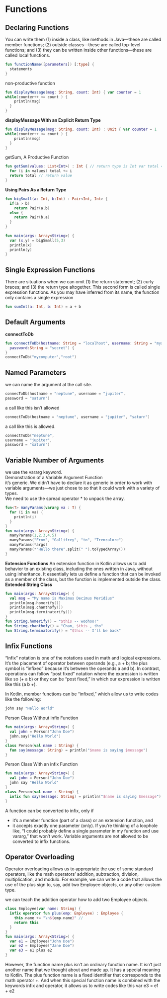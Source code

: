 # Functions

## Declaring Functions

You can write them (1) inside a class, like methods in Java—these are called member functions; (2) outside classes—these are called top-level functions; and (3) they can be written inside other functions—these are called local functions.

```Kotlin
fun functionName([parameters]) [:type] {
  statements
}
```
non-productive function
```kotlin
fun displayMessage(msg: String, count: Int) { var counter = 1
while(counter++ <= count ) {
    println(msg)
  }
}
```

**displayMessage With an Explicit Return Type**
```kotlin
fun displayMessage(msg: String, count: Int) : Unit { var counter = 1
while(counter++ <= count ) {
    println(msg)
  }
}
````

getSum, A Productive Function
```kotlin
fun getSum(values: List<Int>) : Int { // return type is Int var total = 0;
  for (i in values) total += i
  return total // return value
}
```

**Using Pairs As a Return Type**
```kotlin
fun bigSmall(a: Int, b:Int) : Pair<Int, Int> { 
  if(a > b) 
    return Pair(a,b)
  else {
    return Pair(b,a)
  }
}
 
fun main(args: Array<String>) { 
  var (x,y) = bigSmall(5,3)
  println(x)
  println(y) 
}
```
## Single Expression Functions

There are situations when we can omit (1) the return statement; (2) curly braces; and (3) the return type altogether. This second form is called single expression functions. As you may have inferred from its name, the function only contains a single expression

```kotlin
fun sumInt(a: Int, b: Int) = a + b
```
## Default Arguments
**connectToDb**
```kotlin
fun connectToDb(hostname: String = "localhost", username: String = "mysql",
  password:String = "secret") {
}
connectToDb("mycomputer","root")
```

## Named Parameters

we can name the argument at the call site.
```kotlin
connecToDb(hostname = "neptune", username = "jupiter",
password = "saturn")
```
a call like this isn’t allowed
```kotlin
connectToDb(hostname = "neptune", username = "jupiter", "saturn")

```
a call like this is allowed.
```kotlin
connectToDb("neptune",
username = "jupiter",
password = "saturn")
```
## Variable Number of Arguments
we use the vararg keyword.\
Demonstration of a Variable Argument Function<br>
it’s generic. We didn’t have to declare it as generic in order to work with variable arguments—we just chose to so that it could work with a variety of types.<br>
We need to use the spread operator * to unpack the array.

```kotlin
fun<T> manyParams(vararg va : T) {
  for (i in va) { 
    println(i) 
  }
}
fun main(args: Array<String>) {
  manyParams(1,2,3,4,5)
  manyParams("From", "Gallifrey", "to", "Trenzalore")
  manyParams(*args)
  manyParams(*"Hello there".split(" ").toTypedArray())
}
```
**Extension Functions**
 An extension function in Kotlin allows us
to add behavior to an existing class, including the ones written in Java, without using inheritance. It essentially lets us define a function that can be invoked as a member of the class, but the function is implemented outside the class. 
**Extended String Class**
```kotlin
fun main(args: Array<String>) {
  val msg = "My name is Maximus Decimus Meridius"
  println(msg.homerify()) 
  println(msg.chanthofy()) 
  println(msg.terminatorify())
}
fun String.homerify() = "$this -- woohoo!"
fun String.chanthofy() = "Chan, $this , tho"
fun String.terminatorify() = "$this -- I'll be back"
```
## Infix Functions
“Infix” notation is one of the notations used in math and logical expressions. It’s the placement of operator between operands (e.g., a + b; the plus symbol is “infixed” because it’s between the operands a and b). In contrast, operations can follow “post fixed” notation where the expression is written like so (+ a b) or they can be “post fixed,” in which our expression is written like this (a b +).

In Kotlin, member functions can be “infixed,” which allow us to write codes like the following:
```kotlin
john say "Hello World"
```
Person Class Without infix Function
```kotlin
fun main(args: Array<String>) { 
  val john = Person("John Doe") 
  john.say("Hello World")
}
class Person(val name : String) {
  fun say(message: String) = println("$name is saying $message")
}
```
Person Class With an infix Function
```kotlin
fun main(args: Array<String>) { 
  val john = Person("John Doe") 
  john say "Hello World"
}
class Person(val name : String) {
  infix fun say(message: String) = println("$name is saying $message")
}
```
A function can be converted to infix, only if
- it’s a member function (part of a class) or an extension function, and
- it accepts exactly one parameter (only). If you’re thinking of a loophole like, “I could probably define a single parameter in my function and use vararg,” that won’t work. Variable arguments are not allowed to be converted to infix functions.

## Operator Overloading
Operator overloading allows us to appropriate the use of some standard operators, like the math operators’ addition, subtraction, division, multiplication, and modulo. For example, we can write a code that allows the use of the plus sign to, say, add two Employee objects, or any other custom type.<br>

we can teach the addition operator how to add two Employee objects. 

```kotlin
class Employee(var name: String) {
  infix operator fun plus(emp: Employee) : Employee {
    this.name += "\n${emp.name}" //
    return this
  } 
}
fun main(args: Array<String>) {
  var e1 = Employee("John Doe") 
  var e2 = Employee("Jane Doe")
  var e3 = e1 plus e2
}
```
However, the function name plus isn’t an ordinary function name. It isn’t just another name that we thought about and made up. It has a special meaning to Kotlin. The plus function name is a fixed identifier that corresponds to the math operator +. And when this special function name is combined with the keywords infix and operator, it allows us to write codes like this
var e3 = e1 + e2

